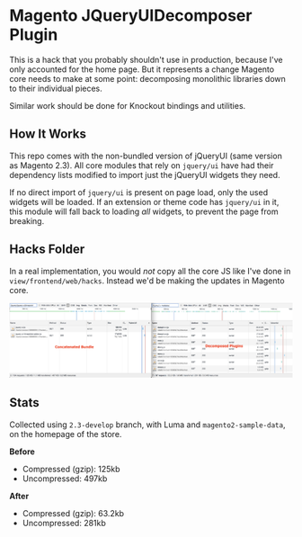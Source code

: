 # Magento JQueryUIDecomposer Plugin

This is a hack that you probably shouldn't use in production, because I've only accounted for the home page. But it represents a change Magento core needs to make at some point: decomposing monolithic libraries down to their individual pieces.

Similar work should be done for Knockout bindings and utilities.

## How It Works
This repo comes with the non-bundled version of jQueryUI (same version as Magento 2.3). All core modules that rely on `jquery/ui` have had their dependency lists modified to import just the jQueryUI widgets they need.

If no direct import of `jquery/ui` is present on page load, only the used widgets will be loaded. If an extension or theme code has `jquery/ui` in it, this module will fall back to loading _all_ widgets, to prevent the page from breaking.

## Hacks Folder
In a real implementation, you would _not_ copy all the core JS like I've done in `view/frontend/web/hacks`. Instead we'd be making the updates in Magento core.

![before and after](luma-homepage.png)

## Stats
Collected using `2.3-develop` branch, with Luma and `magento2-sample-data`, on the homepage of the store.

**Before**
- Compressed (gzip): 125kb
- Uncompressed: 497kb

**After**
- Compressed (gzip): 63.2kb
- Uncompressed: 281kb
